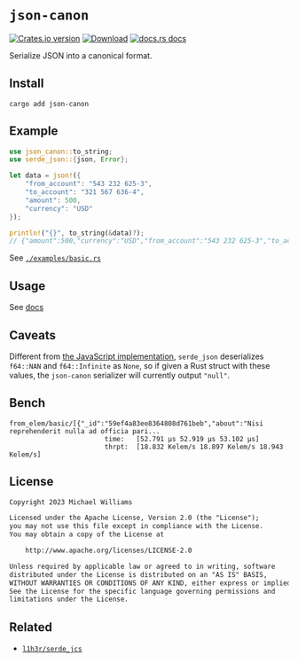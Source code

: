 # `json-canon`

[![Crates.io version](https://img.shields.io/crates/v/json-canon.svg?style=flat-square)](https://crates.io/crates/json-canon) [![Download](https://img.shields.io/crates/d/json-canon.svg?style=flat-square)](https://crates.io/crates/json-canon) [![docs.rs docs](https://img.shields.io/badge/docs-latest-blue.svg?style=flat-square)](https://docs.rs/json-canon)

Serialize JSON into a canonical format.

## Install

```shell
cargo add json-canon
```

## Example

```rust
use json_canon::to_string;
use serde_json::{json, Error};

let data = json!({
    "from_account": "543 232 625-3",
    "to_account": "321 567 636-4",
    "amount": 500,
    "currency": "USD"
});

println!("{}", to_string(&data)?);
// {"amount":500,"currency":"USD","from_account":"543 232 625-3","to_account":"321 567 636-4"}
```

See [`./examples/basic.rs`](./examples/basic.rs)

## Usage

See [docs](https://docs.rs/json-canon/)

## Caveats

Different from [the JavaScript implementation](../../js/json-canon), `serde_json` deserializes `f64::NAN` and `f64::Infinite` as `None`, so if given a Rust struct with these values, the `json-canon` serializer will currently output `"null"`.

## Bench

```
from_elem/basic/[{"_id":"59ef4a83ee8364808d761beb","about":"Nisi reprehenderit nulla ad officia pari...
                        time:   [52.791 µs 52.919 µs 53.102 µs]
                        thrpt:  [18.832 Kelem/s 18.897 Kelem/s 18.943 Kelem/s]
```

## License

```txt
Copyright 2023 Michael Williams

Licensed under the Apache License, Version 2.0 (the "License");
you may not use this file except in compliance with the License.
You may obtain a copy of the License at

    http://www.apache.org/licenses/LICENSE-2.0

Unless required by applicable law or agreed to in writing, software
distributed under the License is distributed on an "AS IS" BASIS,
WITHOUT WARRANTIES OR CONDITIONS OF ANY KIND, either express or implied.
See the License for the specific language governing permissions and
limitations under the License.
```

## Related

- [`l1h3r/serde_jcs`](https://github.com/l1h3r/serde_jcs)
